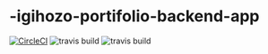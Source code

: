 # -igihozo-portifolio-backend-app
[![CircleCI](https://circleci.com/gh/IgihozoColombe/develop.svg?style=svg)](https://circleci.com/gh/IgihozoColombe/develop)
![travis build](https://img.shields.io/github/package-json/dependency-version/IgihozoColombe/-igihozo-portifolio-backend-app/dev/mocha)
![travis build](https://img.shields.io/github/package-json/dependency-version/IgihozoColombe/-igihozo-portifolio-backend-app/dev/chai)
